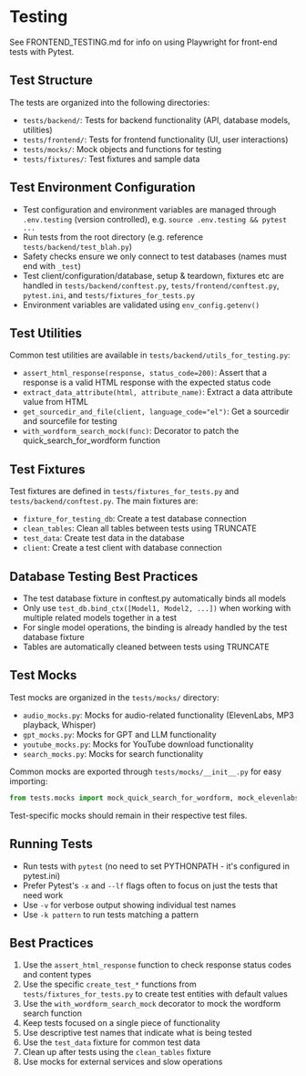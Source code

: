 # Testing

See FRONTEND_TESTING.md for info on using Playwright for front-end tests with Pytest.

## Test Structure

The tests are organized into the following directories:

- `tests/backend/`: Tests for backend functionality (API, database models, utilities)
- `tests/frontend/`: Tests for frontend functionality (UI, user interactions)
- `tests/mocks/`: Mock objects and functions for testing
- `tests/fixtures/`: Test fixtures and sample data

## Test Environment Configuration

- Test configuration and environment variables are managed through `.env.testing` (version controlled), e.g. `source .env.testing && pytest ...`
- Run tests from the root directory (e.g. reference `tests/backend/test_blah.py`)
- Safety checks ensure we only connect to test databases (names must end with `_test`)
- Test client/configuration/database, setup & teardown, fixtures etc are handled in `tests/backend/conftest.py`, `tests/frontend/conftest.py`, `pytest.ini`, and `tests/fixtures_for_tests.py`
- Environment variables are validated using `env_config.getenv()`

## Test Utilities

Common test utilities are available in `tests/backend/utils_for_testing.py`:

- `assert_html_response(response, status_code=200)`: Assert that a response is a valid HTML response with the expected status code
- `extract_data_attribute(html, attribute_name)`: Extract a data attribute value from HTML
- `get_sourcedir_and_file(client, language_code="el")`: Get a sourcedir and sourcefile for testing
- `with_wordform_search_mock(func)`: Decorator to patch the quick_search_for_wordform function

## Test Fixtures

Test fixtures are defined in `tests/fixtures_for_tests.py` and `tests/backend/conftest.py`. The main fixtures are:

- `fixture_for_testing_db`: Create a test database connection
- `clean_tables`: Clean all tables between tests using TRUNCATE
- `test_data`: Create test data in the database
- `client`: Create a test client with database connection

## Database Testing Best Practices

- The test database fixture in conftest.py automatically binds all models
- Only use `test_db.bind_ctx([Model1, Model2, ...])` when working with multiple related models together in a test
- For single model operations, the binding is already handled by the test database fixture
- Tables are automatically cleaned between tests using TRUNCATE

## Test Mocks

Test mocks are organized in the `tests/mocks/` directory:
- `audio_mocks.py`: Mocks for audio-related functionality (ElevenLabs, MP3 playback, Whisper)
- `gpt_mocks.py`: Mocks for GPT and LLM functionality
- `youtube_mocks.py`: Mocks for YouTube download functionality
- `search_mocks.py`: Mocks for search functionality

Common mocks are exported through `tests/mocks/__init__.py` for easy importing:
```python
from tests.mocks import mock_quick_search_for_wordform, mock_elevenlabs
```

Test-specific mocks should remain in their respective test files.

## Running Tests

- Run tests with `pytest` (no need to set PYTHONPATH - it's configured in pytest.ini)
- Prefer Pytest's `-x` and `--lf` flags often to focus on just the tests that need work
- Use `-v` for verbose output showing individual test names
- Use `-k pattern` to run tests matching a pattern

## Best Practices

1. Use the `assert_html_response` function to check response status codes and content types
2. Use the specific `create_test_*` functions from `tests/fixtures_for_tests.py` to create test entities with default values
3. Use the `with_wordform_search_mock` decorator to mock the wordform search function
4. Keep tests focused on a single piece of functionality
5. Use descriptive test names that indicate what is being tested
6. Use the `test_data` fixture for common test data
7. Clean up after tests using the `clean_tables` fixture
8. Use mocks for external services and slow operations
